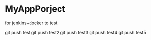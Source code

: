 # MyAppPorject
for jenkins+docker to test

git push test
git push test2
git push test3
git push test4
git push test5

